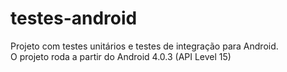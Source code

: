 # testes-android

Projeto com testes unitários e testes de integração para Android.<br>
O projeto roda a partir do Android 4.0.3 (API Level 15)<br>
